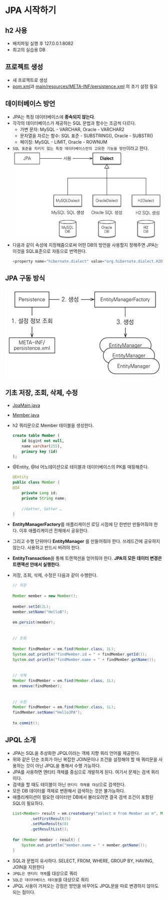 # JPA 시작하기

## h2 사용
* 배치파일 실행 후 127.0.0.1:8082
* 최고의 실습용 DB

## 프로젝트 생성
* 새 프로젝트로 생성
* [pom.xml](../ex1-hello-jpa/pom.xml)과 [main/resources/META-INF/persistence.xml](../ex1-hello-jpa/src/main/resources/META-INF/persistence.xml) 의 초기 설정 필요

## 데이터베이스 방언
* JPA는 특정 데이터베이스에 **종속되지 않는다**.
* 각각의 데이터베이스가 제공하는 SQL 문법과 함수는 조금씩 다르다.
  * 가변 문자: MySQL - VARCHAR, Oracle - VARCHAR2
  * 문자열을 자르는 함수: SQL 표준 - SUBSTRING(), Oracle - SUBSTR()
  * 페이징: MySQL - LIMIT, Oracle - ROWNUM
* `SQL 표준을 지키지 않는 특정 데이터베이스만의 고유한 기능을 방언`이라고 한다.
![데이터베이스 방언](../img/데이터베이스방언.png)
* 다음과 같이 속성에 지정해줌으로써 어떤 DB의 방언을 사용할지 정해주면 JPA는 이것을 SQL표준으로 자동으로 번역한다.
    ```java
    <property name="hibernate.dialect" value="org.hibernate.dialect.H2Dialect"/>
    ```

## JPA 구동 방식
![JPA 구동 방식](../img/JPA구동방식.png)

## 기초 저장, 조회, 삭제, 수정
* [JpaMain.java](../ex1-hello-jpa/src/main/java/hellojpa/JpaMain.java)
* [Member.java](../ex1-hello-jpa/src/main/java/hellojpa/Member.java)

* h2 쿼리문으로 Member 테이블을 생성한다.
    ```sql
    create table Member (
        id bigint not null,
        name varchar(255),
        primary key (id)
    );
    ```
* @Entity, @Id 어노테이션으로 테이블과 데이터베이스의 PK를 매핑해준다.
    ```java
    @Entity
    public class Member {
    @Id
        private Long id;
        private String name;
        
        //Getter, Setter …
    } 
    ```

* **EntityManagerFactory**를 애플리케이션 로딩 시점에 단 한번만 만들어줘야 한다. 이후 애플리케이션 전체에서 공유한다.
* 그리고 수행 단위마다 **EntityManager** 를 만들어줘야 한다. 쓰레드간에 공유하지 않는다. 사용하고 반드시 버려야 한다.
* **EntityTransaction**을 통해 트랜잭션을 얻어줘야 한다. **JPA의 모든 데이터 변경은 트랜잭션 안에서 실행한다.**
* 저장, 조회, 삭제, 수정은 다음과 같이 수행한다.
    ```java
    // 저장

    Member member = new Member();

    member.setId(2L);
    member.setName("HelloB");

    em.persist(member);


    // 조회

    Member findMember = em.find(Member.class, 1L);
    System.out.println("findMember.id = " + findMember.getId());
    System.out.println("findMember.name = " + findMember.getName());


    // 삭제
    Member findMember = em.find(Member.class, 1L);
    em.remove(findMember);


    // 수정
    Member findMember = em.find(Member.class, 1L);
    findMember.setName("HelloJPA");

    tx.commit();
    ```

## JPQL 소개
* JPA는 SQL을 추상화한 JPQL이라는 객체 지향 쿼리 언어를 제공한다.
* 위와 같은 단순 조회가 아닌 복잡한 JOIN문이나 조건을 설정해야 할 때 쿼리문을 사용하는 것이 아닌 JPQL을 통해서 수행 가능하다.
* JPA를 사용하면 엔티티 객체를 중심으로 개발하게 된다. 여기서 문제는 검색 쿼리이다.
* 검색을 할 때도 테이블이 아닌 `엔티티 객체를 대상`으로 검색한다.
* 모든 DB 데이터를 객체로 변환해서 검색하는 것은 불가능하다.
* 애플리케이션이 필요한 데이터만 DB에서 불러오려면 결국 검색 조건이 포함된 SQL이 필요하다.
    ```java
    List<Member> result = em.createQuery("select m from Member as m", Member.class)
            .setFirstResult(5)
            .setMaxResults(8)
            .getResultList();

    for (Member member : result) {
        System.out.println("member.name = " + member.getName());
    }
    ```
* SQL과 문법이 유사하다. SELECT, FROM, WHERE, GROUP BY, HAVING, JOIN을 지원한다
* `JPQL은 엔티티 객체`를 대상으로 쿼리
* `SQL은 데이터베이스 테이블`을 대상으로 쿼리
* JPQL 사용이 가져오는 강점은 방언을 바꾸어도 JPQL문을 따로 변경하지 않아도 되는 점이다.